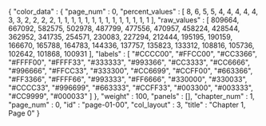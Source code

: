 {
  "color_data" : {
    "page_num" : 0,
    "percent_values" : [
      8,
      6,
      5,
      5,
      4,
      4,
      4,
      4,
      4,
      3,
      3,
      2,
      2,
      2,
      2,
      1,
      1,
      1,
      1,
      1,
      1,
      1,
      1,
      1,
      1,
      1,
      1,
      1,
      1
    ],
    "raw_values" : [
      809664,
      667092,
      582575,
      502978,
      487799,
      477556,
      470957,
      458224,
      428544,
      362952,
      341735,
      254571,
      230083,
      227294,
      212444,
      195195,
      190159,
      166670,
      165788,
      164783,
      144336,
      137757,
      135823,
      133312,
      108816,
      105736,
      102642,
      101868,
      100931
    ],
    "labels" : [
      "#CCCC00",
      "#FFCC00",
      "#CC3366",
      "#FFFF00",
      "#FFFF33",
      "#333333",
      "#993366",
      "#CC3333",
      "#CC6666",
      "#996666",
      "#FFCC33",
      "#333300",
      "#CC6699",
      "#CCFF00",
      "#663366",
      "#FF3366",
      "#FFFF66",
      "#993333",
      "#FF6666",
      "#330000",
      "#330033",
      "#CCCC33",
      "#996699",
      "#663333",
      "#CCFF33",
      "#003300",
      "#003333",
      "#CC9999",
      "#000033"
    ]
  },
  "weight" : 100,
  "panels" : [],
  "chapter_num" : 1,
  "page_num" : 0,
  "id" : "page-01-00",
  "col_layout" : 3,
  "title" : "Chapter 1, Page 0"
}
